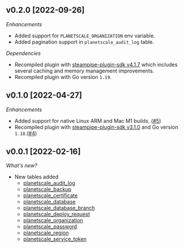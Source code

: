 ## v0.2.0 [2022-09-26]

_Enhancements_

- Added support for `PLANETSCALE_ORGANIZATION` env variable.
- Added pagination support in `planetscale_audit_log` table.

_Dependencies_

- Recompiled plugin with [steampipe-plugin-sdk v4.1.7](https://github.com/turbot/steampipe-plugin-sdk/blob/main/CHANGELOG.md#v417-2022-09-08) which includes several caching and memory management improvements.
- Recompiled plugin with Go version `1.19`.

## v0.1.0 [2022-04-27]

_Enhancements_

- Added support for native Linux ARM and Mac M1 builds. ([#5](https://github.com/turbot/steampipe-plugin-planetscale/pull/5))
- Recompiled plugin with [steampipe-plugin-sdk v3.1.0](https://github.com/turbot/steampipe-plugin-sdk/blob/main/CHANGELOG.md#v310--2022-03-30) and Go version `1.18`.([#4](https://github.com/turbot/steampipe-plugin-planetscale/pull/4))

## v0.0.1 [2022-02-16]

_What's new?_

- New tables added
  - [planetscale_audit_log](https://hub.steampipe.io/plugins/turbot/planetscale/tables/planetscale_audit_log)
  - [planetscale_backup](https://hub.steampipe.io/plugins/turbot/planetscale/tables/planetscale_backup)
  - [planetscale_certificate](https://hub.steampipe.io/plugins/turbot/planetscale/tables/planetscale_certificate)
  - [planetscale_database](https://hub.steampipe.io/plugins/turbot/planetscale/tables/planetscale_database)
  - [planetscale_database_branch](https://hub.steampipe.io/plugins/turbot/planetscale/tables/planetscale_database_branch)
  - [planetscale_deploy_request](https://hub.steampipe.io/plugins/turbot/planetscale/tables/planetscale_deploy_request)
  - [planetscale_organization](https://hub.steampipe.io/plugins/turbot/planetscale/tables/planetscale_organization)
  - [planetscale_password](https://hub.steampipe.io/plugins/turbot/planetscale/tables/planetscale_password)
  - [planetscale_region](https://hub.steampipe.io/plugins/turbot/planetscale/tables/planetscale_region)
  - [planetscale_service_token](https://hub.steampipe.io/plugins/turbot/planetscale/tables/planetscale_service_token)
